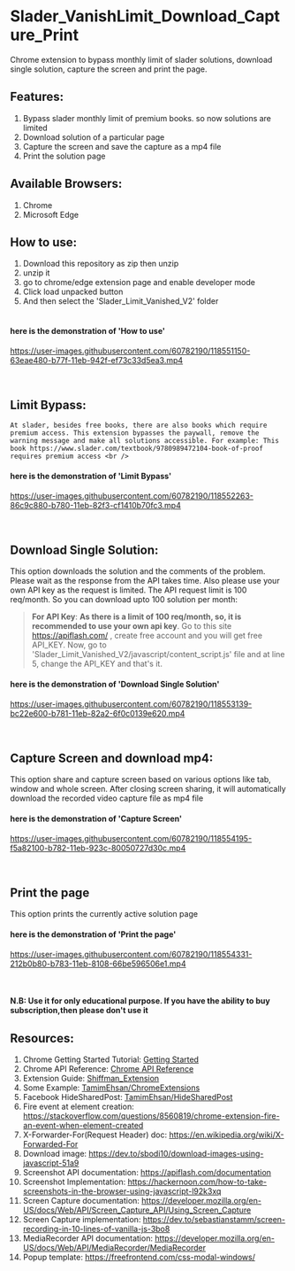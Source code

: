 # Slader_VanishLimit_Download_Capture_Print
 
Chrome extension to bypass monthly limit of slader solutions, download single solution, capture the screen and print the page.<br />

## Features:
   1. Bypass slader monthly limit of premium books. so now solutions are limited<br />
   2. Download solution of a particular page<br />
   3. Capture the screen and save the capture as a mp4 file<br />
   4. Print the solution page<br />

## Available Browsers: 
   1. Chrome<br />
   2. Microsoft Edge<br />
    
## How to use:
   1. Download this repository as zip then unzip<br />
   2. unzip it<br />
   3. go to chrome/edge extension page and enable developer mode<br />
   4. Click load unpacked button<br />
   5. And then select the 'Slader_Limit_Vanished_V2' folder<br /><br />
    
#### here is the demonstration of 'How to use'

https://user-images.githubusercontent.com/60782190/118551150-63eae480-b77f-11eb-942f-ef73c33d5ea3.mp4

<br/>

## Limit Bypass:
    At slader, besides free books, there are also books which require premium access. This extension bypasses the paywall, remove the warning message and make all solutions accessible. For example: This book https://www.slader.com/textbook/9780989472104-book-of-proof requires premium access <br />
    
#### here is the demonstration of 'Limit Bypass'

https://user-images.githubusercontent.com/60782190/118552263-86c9c880-b780-11eb-82f3-cf1410b70fc3.mp4

<br />

## Download Single Solution:
   This option downloads the solution and the comments of the problem. Please wait as the response from the API takes time. Also please use your own API key as the request is limited. The API request limit is 100 req/month. So you can download upto 100 solution per month:
<br />

> <b>For API Key</b>: <b>As there is a limit of 100 req/month, so, it is recommended to use your own api key</b>. Go to this site https://apiflash.com/ , create free account       and you will get free API_KEY. Now, go to 'Slader_Limit_Vanished_V2/javascript/content_script.js' file and at line 5, change the API_KEY and that's it. <br />
    
#### here is the demonstration of 'Download Single Solution'

https://user-images.githubusercontent.com/60782190/118553139-bc22e600-b781-11eb-82a2-6f0c0139e620.mp4

<br />

## Capture Screen and download mp4: 
   This option share and capture screen based on various options like tab, window and whole screen. After closing screen sharing, it will automatically download the recorded video capture file as mp4 file <br />
    
#### here is the demonstration of 'Capture Screen'

https://user-images.githubusercontent.com/60782190/118554195-f5a82100-b782-11eb-923c-80050727d30c.mp4

<br />

## Print the page
   This option prints the currently active solution page <br />
    
#### here is the demonstration of 'Print the page'

https://user-images.githubusercontent.com/60782190/118554331-212b0b80-b783-11eb-8108-66be596506e1.mp4

<br />

#### N.B: Use it for only educational purpose. If you have the ability to buy subscription,then please don't use it

## Resources:
   1. Chrome Getting Started Tutorial: [Getting Started](https://developer.chrome.com/docs/extensions/mv2/getstarted/) <br />
   2. Chrome API Reference: [Chrome API Reference](https://developer.chrome.com/docs/extensions/reference/) <br />
   3. Extension Guide: [Shiffman_Extension](https://shiffman.net/a2z/chrome-ext/) <br />
   4. Some Example: [TamimEhsan/ChromeExtensions](https://github.com/TamimEhsan/ChromeExtensions) <br />
   5. Facebook HideSharedPost: [TamimEhsan/HideSharedPost](https://github.com/TamimEhsan/HideSharedPost) <br />
   6. Fire event at element creation: https://stackoverflow.com/questions/8560819/chrome-extension-fire-an-event-when-element-created <br />
   7. X-Forwarder-For(Request Header) doc: https://en.wikipedia.org/wiki/X-Forwarded-For <br />
   8. Download image: https://dev.to/sbodi10/download-images-using-javascript-51a9 <br />
   9. Screenshot API documentation: https://apiflash.com/documentation <br />
   10. Screenshot Implementation: https://hackernoon.com/how-to-take-screenshots-in-the-browser-using-javascript-l92k3xq <br />
   11. Screen Capture documentation: https://developer.mozilla.org/en-US/docs/Web/API/Screen_Capture_API/Using_Screen_Capture <br />
   12. Screen Capture implementation: https://dev.to/sebastianstamm/screen-recording-in-10-lines-of-vanilla-js-3bo8 <br />
   13. MediaRecorder API documentation: https://developer.mozilla.org/en-US/docs/Web/API/MediaRecorder/MediaRecorder <br />
   14. Popup template: https://freefrontend.com/css-modal-windows/



